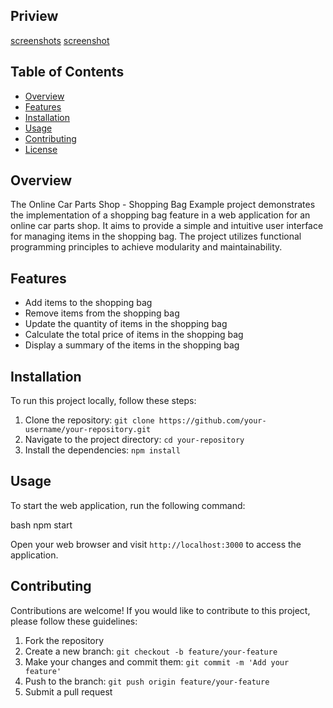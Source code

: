 ## Priview
[screenshots](https://github.com/danialeyz/shopping-bag-cars/blob/ca6e5a1ac3fd20aa7616c5fe8c83104b8d9a7959/Screen%20Shot%201402-07-26%20at%2019.22.07.png)
[screenshot](https://github.com/danialeyz/shopping-bag-cars/blob/ca6e5a1ac3fd20aa7616c5fe8c83104b8d9a7959/Screen%20Shot%201402-07-26%20at%2019.25.48.png)

## Table of Contents
- [Overview](#overview)
- [Features](#features)
- [Installation](#installation)
- [Usage](#usage)
- [Contributing](#contributing)
- [License](#license)

## Overview
The Online Car Parts Shop - Shopping Bag Example project demonstrates the implementation of a shopping bag feature in a web application for an online car parts shop. It aims to provide a simple and intuitive user interface for managing items in the shopping bag. The project utilizes functional programming principles to achieve modularity and maintainability.

## Features
- Add items to the shopping bag
- Remove items from the shopping bag
- Update the quantity of items in the shopping bag
- Calculate the total price of items in the shopping bag
- Display a summary of the items in the shopping bag

## Installation
To run this project locally, follow these steps:

1. Clone the repository: `git clone https://github.com/your-username/your-repository.git`
2. Navigate to the project directory: `cd your-repository`
3. Install the dependencies: `npm install`

## Usage
To start the web application, run the following command:

bash
npm start


Open your web browser and visit `http://localhost:3000` to access the application.

## Contributing
Contributions are welcome! If you would like to contribute to this project, please follow these guidelines:

1. Fork the repository
2. Create a new branch: `git checkout -b feature/your-feature`
3. Make your changes and commit them: `git commit -m 'Add your feature'`
4. Push to the branch: `git push origin feature/your-feature`
5. Submit a pull request
